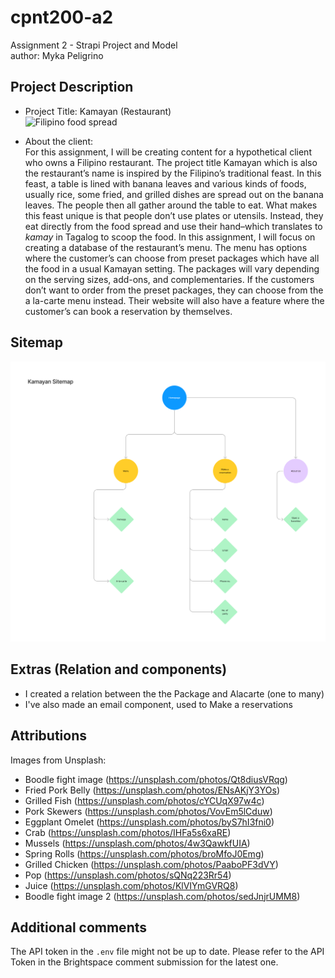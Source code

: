 # cpnt200-a2
Assignment 2 - Strapi Project and Model  
author: Myka Peligrino 

## Project Description
- Project Title: Kamayan (Restaurant)  
![Filipino food spread](assets/images/boodle-fight.jpg)

- About the client:  
For this assignment, I will be creating content for a hypothetical client who owns a Filipino restaurant.  The project title Kamayan which is also the restaurant’s name is inspired by the Filipino’s traditional feast. In this feast, a table is lined with banana leaves and various kinds of foods, usually rice, some fried, and grilled dishes are spread out on the banana leaves. The people then all gather around the table to eat. What makes this feast unique is that people don’t use plates or utensils. Instead, they eat directly from the food spread and use their hand–which translates to *kamay* in Tagalog to scoop the food. In this assignment, I will focus on creating a database of the restaurant’s menu. The menu has options where the customer’s can choose from preset packages which have all the food in a usual Kamayan setting. The packages will vary depending on the serving sizes, add-ons, and complementaries. If the customers don’t want to order from the preset packages, they can choose from the a la-carte menu instead. Their website will also have a feature where the customer’s can book a reservation by themselves.

## Sitemap
![Kamayan Restaurant Sitemap](assets/images/kamayan-sitemap.png)

## Extras (Relation and components)
- I created a relation between the the Package and Alacarte (one to many)
- I've also made an email component, used to Make a reservations

## Attributions
Images from Unsplash:
- Boodle fight image (https://unsplash.com/photos/Qt8diusVRqg)
- Fried Pork Belly (https://unsplash.com/photos/ENsAKjY3YOs)
- Grilled Fish (https://unsplash.com/photos/cYCUqX97w4c)
- Pork Skewers (https://unsplash.com/photos/VovEm5lCduw)
- Eggplant Omelet (https://unsplash.com/photos/byS7hI3fni0)
- Crab (https://unsplash.com/photos/IHFa5s6xaRE)
- Mussels (https://unsplash.com/photos/4w3QawkfUIA)
- Spring Rolls (https://unsplash.com/photos/broMfoJ0Emg)
- Grilled Chicken (https://unsplash.com/photos/PaaboPF3dVY)
- Pop (https://unsplash.com/photos/sQNq223Rr54)
- Juice (https://unsplash.com/photos/KlVIYmGVRQ8)
- Boodle fight image 2 (https://unsplash.com/photos/sedJnjrUMM8)

## Additional comments
The API token in the `.env` file might not be up to date. Please refer to the API Token in the Brightspace comment submission for the latest one. 